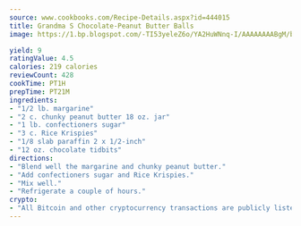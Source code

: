 ```yaml
---
source: www.cookbooks.com/Recipe-Details.aspx?id=444015
title: Grandma S Chocolate-Peanut Butter Balls
image: https://1.bp.blogspot.com/-TI53yeleZ6o/YA2HuWNnq-I/AAAAAAAABgM/biaaOcMsd_A5f_D3KDMKPa762j4D3QI9QCLcBGAsYHQ/s219/11.png

yield: 9
ratingValue: 4.5
calories: 219 calories
reviewCount: 428
cookTime: PT1H
prepTime: PT21M
ingredients:
- "1/2 lb. margarine"
- "2 c. chunky peanut butter 18 oz. jar"
- "1 lb. confectioners sugar"
- "3 c. Rice Krispies"
- "1/8 slab paraffin 2 x 1/2-inch"
- "12 oz. chocolate tidbits"
directions:
- "Blend well the margarine and chunky peanut butter."
- "Add confectioners sugar and Rice Krispies."
- "Mix well."
- "Refrigerate a couple of hours."
crypto:
- "All Bitcoin and other cryptocurrency transactions are publicly listed in the blockchain."
---
```

